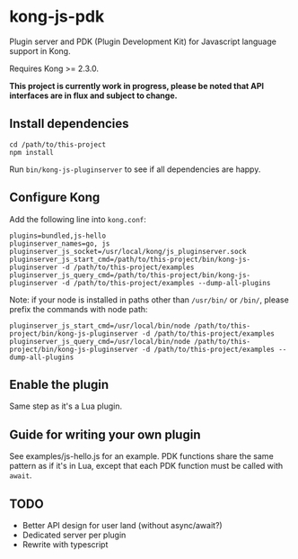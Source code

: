 # kong-js-pdk

Plugin server and PDK (Plugin Development Kit) for Javascript language support in Kong.

Requires Kong >= 2.3.0.

**This project is currently work in progress, please be noted that API interfaces
are in flux and subject to change.**

## Install dependencies

```
cd /path/to/this-project
npm install
```

Run `bin/kong-js-pluginserver` to see if all dependencies are happy.

## Configure Kong

Add the following line into `kong.conf`:

```
plugins=bundled,js-hello
pluginserver_names=go, js
pluginserver_js_socket=/usr/local/kong/js_pluginserver.sock
pluginserver_js_start_cmd=/path/to/this-project/bin/kong-js-pluginserver -d /path/to/this-project/examples
pluginserver_js_query_cmd=/path/to/this-project/bin/kong-js-pluginserver -d /path/to/this-project/examples --dump-all-plugins
```

Note: if your node is installed in paths other than `/usr/bin/` or `/bin/`, please prefix the commands with node path:

```
pluginserver_js_start_cmd=/usr/local/bin/node /path/to/this-project/bin/kong-js-pluginserver -d /path/to/this-project/examples
pluginserver_js_query_cmd=/usr/local/bin/node /path/to/this-project/bin/kong-js-pluginserver -d /path/to/this-project/examples --dump-all-plugins
```

## Enable the plugin

Same step as it's a Lua plugin.

## Guide for writing your own plugin

See examples/js-hello.js for an example. PDK functions share the same pattern as if it's in Lua, except that
each PDK function must be called with `await`.

## TODO

- Better API design for user land (without async/await?)
- Dedicated server per plugin
- Rewrite with typescript
